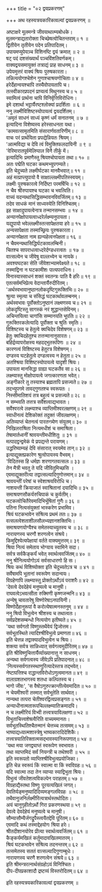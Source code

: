 +++
title = "०२ द्वयप्रकरणम्"

+++
अथ रहस्यत्रयकारिकावल्यां द्वयप्रकरणम् ॥  
  
अष्टाक्षरे मूलमन्त्रे जीवयाथात्म्यबोधके।  
मूलमन्त्राद्यतारोक्ता चिच्छेषत्वोचितन्तराम्॥ १ ॥  
द्वितीयेन तृतीयेन पदेन प्रतिपादितम्।  
उपायमप्युपेयञ्च विशिनष्टि द्वयं क्रमात् ॥ २ ॥  
षट् पदं दशसंख्यार्थं पञ्चविंशतिवर्णकम्।  
वाक्यद्वयसमायुक्तं तत्राद्यं प्राह साधनम्॥ ३ ॥  
उपेयमुत्तरं वाक्यं श्रियः पुरुषकारता।  
तन्नित्ययोगश्चेशेन गुणाश्चाश्रयणोचिताः॥ ४ ॥  
हरेर्देहान्वयश्चापि तस्यैवोपायतापि च।  
तत्स्वीकारप्रपदनं प्राप्यत्वं मिथुनस्य च॥ ५ ॥  
स्वामित्वं प्रार्थना चापि विनिर्वृत्तिविरोधिनः।  
इमे दशार्था भट्टार्यैरष्टश्लोक्यां प्रदर्शिताः ॥ ६ ॥  
ननु लक्ष्मीविशिष्टस्योपायत्वं द्वयदर्शितम्।  
'अमृतं साधनं साध्यं कृष्णं धर्मं सनातनम् ॥ ७ ॥  
इत्यादिना विशेष्यस्य हरेस्साधनता यथा।  
'कामवत्सामृतमिति संसारार्णवतारिणीम्॥ ८ ॥  
वाचः परं प्रार्थयिता प्रपद्येन्नियतः श्रियम्।  
'आत्मविद्या च देवि त्वं विमुक्तिफलदायिनी ॥ ९ ॥  
'वेरिमारातपूर्वमेलिप्पाल विनै तीर्कु में।  
इत्यादिभिः प्रमाणैस्तु श्रियश्चोपायता तथा॥ १० ॥  
अतः पद्मेति घटका कथमभ्युपगम्यते।  
इति चेदुच्यते लक्ष्मीर्घटका मानवैभवात्॥ ११ ॥  
अहं मत्प्राप्त्युपायो वै साक्षाल्लक्ष्मीपतिस्स्वयम्।  
लक्ष्मीः पुरुषकारत्वे निर्दिष्टा परमर्षिभिः॥ १२ ॥  
न चैव श्रीरुपायश्च घटका च भवत्विति।  
वाच्यं यदन्यथासिद्धिसम्भावनविवर्जितम्॥ १३ ॥  
तदेव साधकं मानं साध्यस्येति विनिश्चितम्।  
इह साक्षादुपायत्वेनात्र तन्मानसम्भवः ॥ १४ ॥  
अन्यानपेक्षोपायत्वाध्दरेर्लक्ष्म्यनुपायता।  
यद्युपायो भवेल्लक्ष्मीस्तत्सापेक्षतया हरेः॥ १५ ॥  
अन्यसापेक्षता तस्माच्छ्रियः पुरुषकारता।  
अन्यानपेक्षता नाम ह्यन्यहेत्वनपेक्षता॥ १६ ॥  
न चैवमन्यथासिद्धिर्घटकावलम्बिनी।  
चितश्च सापराधत्वाध्दरेर्दण्डधरत्वतः ॥ १७ ॥  
वात्सल्येन च जीवेषु वाल्लभ्येन च नायके।  
अवश्यघटका सेति जीवेशाभ्यामपेक्ष्यते॥ १८ ॥  
तस्माद्विना न घटकामीशः पात्यपराधिनः।  
विनास्यास्साधनं शक्तं स्वतन्त्रः पाति वै हरिः॥ १९ ॥  
एतत्सर्वमभिप्रेत्य वेदान्तार्यैरुदीरितम्।  
'अर्थस्वभावानुष्ठानलोकदृष्टिगुरूक्तिभिः॥ २० ॥  
श्रुत्या स्मृत्या च संसिद्धं घटकार्थावलम्बनम्।  
अर्थस्वभावः पूर्वोक्तोऽनुष्ठानं लक्ष्मणस्य च॥ २१ ॥  
लोकदृष्टिस्तु सागस्कं नरं शुद्धान्तसेविनम्।  
अचिन्तयित्वा चागांसि सम्मानयति भूपतिः॥ २२ ॥  
गुरूक्तिरकलेत्यादिः पूर्वोक्ता च श्रुतिः स्मृतिः।  
विशिष्टस्य च हेतुत्वे क्वचिदेव विशेषणम्॥ २३ ॥  
हेतुः क्वचिदहेतुश्च तत्तन्मानानुसारतः।  
बहिर्द्रव्यापरोक्षस्य महदद्भुतरूपिणः ॥ २४ ॥  
कारणत्वं विशिष्टस्य हेतुरत्र विशेषणम्।  
दण्डस्य घटहेतुत्वे दण्डत्वस्य न हेतुता॥ २५ ॥  
अतश्श्रिया विशिष्टस्योपायत्वे यादृशी श्रियः।  
उपायता मानसिद्धा ग्राह्या घटकतैव सा॥ २६ ॥  
लक्ष्म्यास्तु मोक्षोपायत्वे जगत्कारणता भवेत्।  
अङ्गीकारे तु तस्याश्च ब्रह्मतापि प्रसज्यते॥ २७ ॥  
तदभ्युपगमे तावद्गुणतश्च स्वरूपतः ।  
निस्सीमातिशयं तत्र बहुत्वं च प्रसज्यते॥ २८ ॥  
न सम्भवति तत्तत्र सर्वेशत्वाद्यभावतः।  
सर्वेश्वरत्वे लक्ष्म्याश्च व्याप्तिमीश्वरलक्षणम्॥ २९ ॥  
स्वाधीनत्वं देशिकोक्तं तदुक्तं जीवलक्षणम्।  
अतिव्याप्तं चेतनत्वं पारतन्त्र्येण संयुतम्॥ ३० ॥  
निखिलराश्रिता नित्यमधीशं च समाश्रिता।  
तेषामार्तध्वनीं श्रावयन्तीमधीशितुः ॥ ३१ ॥  
मत्पादद्वन्द्वमेकं ये प्रपद्यन्ते परायणम्।  
उद्धरिष्याम्यहं देवि संसारात् स्वयमेव तान्॥ ३२ ॥  
इत्याद्युक्तप्रकारेण श्रुत्वोपायस्य वैभवम्।  
'विदितस्स हि धर्मज्ञः शरणागतवत्सलः॥ ३३ ॥  
तेन मैत्री भवतु ते यदि जीवितुमिच्छसि ।  
एवमाद्युक्तरीत्या तद्वात्सल्यादिगुणोत्तमान्॥ ३४ ॥  
श्रावयन्तीं परेषां च स्वेशाश्रयविरोधि च।  
नाशयन्ती क्रियाजातं स्वाश्रितानां दयादिभिः॥ ३५ ॥  
समाश्रयणसौकर्यरुचिपाकं च कुर्वतीम्।  
घटकत्वोचितैरेवमादिभिर्भूषितां गुणैः॥ ३६ ॥  
पतिना नित्यसंयुक्तां भास्करेण प्रभामिव।  
श्रियं घटकभावेन संश्रित्य प्रथमं ततः॥ ३७ ॥  
वत्सलत्वेशताशीलसौलभ्यज्ञानशक्तिभिः।  
समाश्रयणयोग्यैश्च समेतस्याच्युतस्य च ॥ ३८ ॥  
नारायणस्य चरणौ शरणत्वेन संश्रये।  
किमुद्दिश्येत्यपेक्षायां वर्तते वाक्यमुत्तरम्॥ ३९ ॥  
श्रिया नित्यं समेताय भोग्याय स्वामिने सदा।  
सर्वत्र सर्वकैङ्कर्यं भवेत् स्वार्थत्ववर्जितम्॥ ४० ॥  
ननु श्रीनित्ययोगोऽयं सर्वसाधारणो हि सः।  
श्रियः कथं विशिष्योक्ता इति चेदुच्यतेऽत्र च ॥ ४१ ॥  
सर्वेषामपि भूतानां स्वरूपेण सदान्वयः।  
विग्रहेणापि लक्ष्म्यास्तु प्रोक्तोऽर्थोऽयं पराशरैः॥ ४२ ॥  
'देवत्वे देवदेहेयं मनुष्यत्वे च मानुषी।  
राघवत्वेऽभवत्सीता रुक्मिणी कृष्णजन्मनि॥ ४३ ॥  
अन्येषु चावतारेषु विष्णोरेषाऽनपायिनी।  
विष्णोर्देहानुरूपां वै करोत्येषात्मनस्तनुम् ॥ ४४ ॥  
ननु श्रियो विभुत्वेन श्रीशस्य च तथात्वतः।  
सर्वप्रदेशसम्बन्धो नित्ययोग इतीष्यते॥ ४५ ॥  
'यथा सर्वगतो विष्णुस्तथैवेयं द्विजोत्तम।  
सर्वभूतस्थिते त्यादिश्श्रीविभुत्वे प्रमाणता॥ ४६ ॥  
इति चेत्तन्न तद्वाक्यादविभुत्वेन च श्रियः।  
शक्त्या सर्वत्र सान्निध्यात् सर्वगत्वमुदीरितम्॥ ४७ ॥  
इति श्रीविष्णुचित्तार्यैर्व्याख्यानात्तु न साधनम्।  
अन्यथा सर्वगत्वस्य जीवेऽपि प्रतिपादनात्॥ ४८ ॥  
'नित्यस्सर्वगतस्स्थाणुरित्यादेस्तत्र तद्भवेत्।  
नेष्टापत्तिश्च राद्धान्तविरोधोऽणुत्वमानतः॥ ४९ ॥  
वालाग्रशतभागस्य शतधा कल्पितस्य च।  
भागो जीवः', 'स वैषोऽणुरुत्क्रान्तीत्येवमादितः॥ ५० ॥  
न चेयमीश्वरी तस्मात् सर्वभूतेति सार्थवत्।  
नान्यथा तत्परा चेतीश्वरद्वित्वप्रसङ्गतः॥ ५१ ॥  
अन्याधीनात्मतारूपचिल्लक्ष्म्यातिक्रमादपि।  
न च लक्ष्मीरियं विभ्वी तत्त्वत्रयाविलक्षणा॥ ५२ ॥  
विभुताचित्त्वशेषत्वैरिति वाच्यममानतः।  
सर्वभूतस्थितिश्चैतन्मानं चेत्तच्च तत्समम्॥ ५३ ॥  
भाष्याद्यध्यात्मशास्त्रेषु भाष्यकारादिदेशिकैः।  
तत्त्वत्रयातिरिक्तात्मसद्भावस्यानिरूपणात्॥ ५४ ॥  
'यथा मया जगद्व्याप्तं स्वरूपेण स्वभावतः।  
तथा व्याप्तमिदं सर्वं नियन्त्री च तथेश्वरी ॥ ५५ ॥  
इति स्वरूपतो व्याप्तिश्श्रीविभुत्वप्रयोजिका।  
इति चेन्न स्वरूपं किं स्वात्मा वा किं स्वविग्रहः॥ ५६ ॥  
यदि स्वात्मा तदा तेन व्याप्या स्याद्विभुता श्रियः।  
विभुत्वं जीवतेशत्वविकल्पेन पराहतम्॥ ५७ ॥  
विग्रहाद्यैस्तथा विष्णुः पूरयत्यखिलं जगत्।  
देवतिर्यङ्मनुष्यादिदिव्यमङ्गलविग्रहः ॥ ५८ ॥  
तथैवानुजनिर्लक्ष्मीरित्यत्रार्थस्तथोदितः।  
अयं चानुगृहीतोऽर्थो गिरा प्रकरणस्थया॥ ५९ ॥  
देवत्वे देवदेहेयं मनुष्यत्वे च मानुषी।  
सौम्यासौम्यैर्जगद्रूपैस्त्वयैतद्देवि पूरितम्॥ ६० ॥  
एवमादि कथं तस्माद्देहयोगः श्रिया हरेः।  
श्रीतदीशानयोरेव प्रीत्या स्वार्थत्ववर्जितम्॥ ६१ ॥  
कैङ्कर्यमखिलं कर्तुमादावखिलमातरम्।  
श्रियं घटकभावेन संश्रित्य तदनन्तरम्॥ ६२ ॥  
तत्समेतस्य सततं वात्सल्यादिगुणाम्बुधेः।  
नारायणस्य चरणै शरणत्वेन संश्रये॥ ६३ ॥  
इति श्रीमन्त्ररत्नार्थसंग्रहोऽयं विनिश्चितः।  
दीप-दीपप्रकाशादौ द्रष्टव्यं विस्तरोदितम्॥ ६४ ॥

इति रहस्यत्रयकारिकावल्यां द्वयप्रकरणम् ॥



